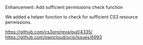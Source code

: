 Enhancement: Add sufficient permissions check function

We added a helper function to check for sufficient CS3 resource permissions.

https://github.com/cs3org/reva/pull/4335/
https://github.com/owncloud/ocis/issues/6993

